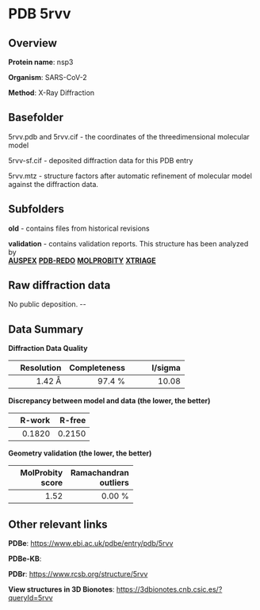 # PDB 5rvv

## Overview

**Protein name**: nsp3

**Organism**: SARS-CoV-2

**Method**: X-Ray Diffraction



## Basefolder

5rvv.pdb and 5rvv.cif - the coordinates of the threedimensional molecular model

5rvv-sf.cif - deposited diffraction data for this PDB entry

5rvv.mtz - structure factors after automatic refinement of molecular model against the diffraction data.

## Subfolders



**old** - contains files from historical revisions

**validation** - contains validation reports. This structure has been analyzed by <br>[**AUSPEX**](https://github.com/thorn-lab/coronavirus_structural_task_force/tree/master/pdb/nsp3/SARS-CoV-2/5rvv/validation/auspex) [**PDB-REDO**](https://github.com/thorn-lab/coronavirus_structural_task_force/tree/master/pdb/nsp3/SARS-CoV-2/5rvv/validation/pdb-redo) [**MOLPROBITY**](https://github.com/thorn-lab/coronavirus_structural_task_force/tree/master/pdb/nsp3/SARS-CoV-2/5rvv/validation/molprobity) [**XTRIAGE**](https://github.com/thorn-lab/coronavirus_structural_task_force/blob/master/pdb/nsp3/SARS-CoV-2/5rvv/validation/Xtriage_output.log)  



## Raw diffraction data

No public deposition. --<br> 

## Data Summary
**Diffraction Data Quality**

|   | Resolution | Completeness| I/sigma |
|---|-------------:|----------------:|--------------:|
|   |1.42 Å|97.4  %|<img width=50/>10.08|

**Discrepancy between model and data (the lower, the better)**

|   | **R-work**| **R-free**   
|---|-------------:|----------------:|           
||  0.1820|  0.2150|

**Geometry validation (the lower, the better)**

|   |**MolProbity<br>score**| **Ramachandran<br>outliers** 
|---|-------------:|----------------:|
||  1.52|  0.00 %|

 

 



## Other relevant links 
**PDBe**:  https://www.ebi.ac.uk/pdbe/entry/pdb/5rvv

**PDBe-KB**:  
 
**PDBr**: https://www.rcsb.org/structure/5rvv 

**View structures in 3D Bionotes**: https://3dbionotes.cnb.csic.es/?queryId=5rvv

